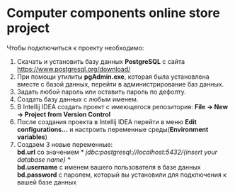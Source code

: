 # Computer components online store project 

Чтобы подключиться к проекту необходимо:
1) Скачать и установить базу данных **PostgreSQL** с сайта
https://www.postgresql.org/download/
2) При помощи утилиты **pgAdmin.exe**, которая была установлена вместе с базой данных, перейти в администрирование баз данных.
3) Задать любой пароль или оставить пароль по дефолту.
4) Создать базу данных с любым именем.
5) В Intellij IDEA создать проект с имеющегося репозитория: **File -> New -> Project from Version Control**
6) После создания проекта в Intellij IDEA перейти в меню **Edit configurations...** и настроить переменные среды(**Environment variables**) 
7) Создаем 3 новые переменные:  
  **bd.url** со значением * *jdbc:postgresql://localhost:5432/{insert your database name}* *  
  **bd.username** с именем вашего пользователя в базе данных  
  **bd.password** с паролем, который вы установили для подключения к вашей базе данных  

